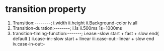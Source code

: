 # transition property
1. Transition:--------;
      i.width
      ii.height
      ii.Background-color
      iv.all
2. Transition-duration:--------;
       i.1s
       ii.500ms
       1s=1000ms
3. transition-timing-function:-------;
    i.ease:-slow start + fast + slow end{ default }
    ii.case-in:-slow start +  linear
    iii.case-out:-linear + slow end
    iv.case-in-out:-